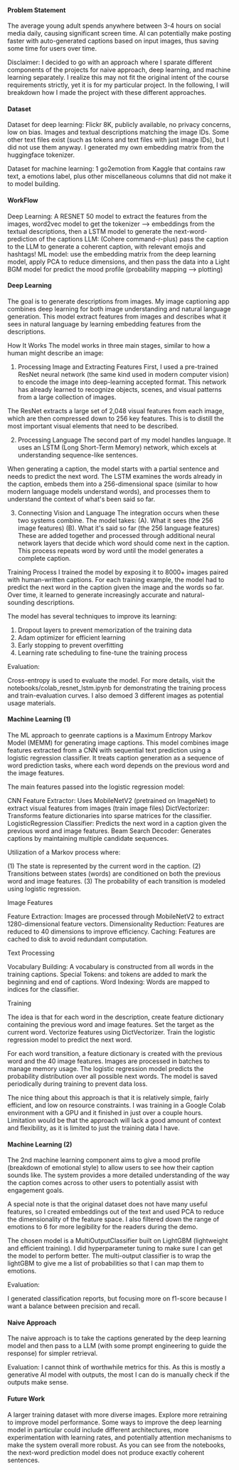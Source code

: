 #### Problem Statement
The average young adult spends anywhere between 3-4 hours on social media daily, causing significant screen time. AI can potentially make posting faster 
with auto-generated captions based on input images, thus saving some time for users over time. 

Disclaimer: I decided to go with an approach where I sparate different components of the projects for naive approach, deep learning, and machine learning separately. 
I realize this may not fit the original intent of the course requirements strictly, yet it is for my particular project. In the following, I will breakdown how I made the project with 
these different approaches.

#### Dataset 
Dataset for deep learning: Flickr 8K, publicly available, no privacy concerns, low on bias. 
Images and textual descriptions matching the image IDs. Some other text files exist (such as tokens and text files with just image IDs), but I did not use them anyway. 
I generated my own embedding matrix from the huggingface tokenizer. 

Dataset for machine learning: 1 go2emotion from Kaggle that contains raw text, a emotions label, plus other miscellaneous columns that did not make it to model building.

#### WorkFlow
Deep Learning: A RESNET 50 model to extract the features from the images, word2vec model to get the tokenizer —> embeddings from the textual descriptions, then a LSTM model to generate the next-word-prediction of the captions
LLM: (Cohere command-r-plus) pass the caption to the LLM to generate a coherent caption, with relevant emojis and hashtags!
ML model: use the embedding matrix from the deep learning model, apply PCA to reduce dimensions, and then pass the data into a Light BGM model for predict the mood profile (probability mapping —> plotting)

#### Deep Learning
The goal is to generate descriptions from images. 
My image captioning app combines deep learning for both image understanding and natural language generation. This model extract features from images and describes what it sees in natural language by learning embedding features from the descriptions.

How It Works
The model works in three main stages, similar to how a human might describe an image:

1. Processing Image and Extracting Features
First, I used a pre-trained ResNet neural network (the same kind used in modern computer vision) to encode the image into deep-learning accepted format. This network has already learned to recognize objects, scenes, and visual patterns from a large collection of images.

The ResNet extracts a large set of 2,048 visual features from each image, which are then compressed down to 256 key features. This is to distill the most important visual elements that need to be described.

2. Processing Language
The second part of my model handles language. It uses an LSTM (Long Short-Term Memory) network, which excels at understanding sequence-like sentences.

When generating a caption, the model starts with a partial sentence and needs to predict the next word. The LSTM examines the words already in the caption, embeds them into a 256-dimensional space (similar to how modern language models understand words), and processes them to understand the context of what's been said so far.

3. Connecting Vision and Language
The integration occurs when these two systems combine. The model takes:
(A). What it sees (the 256 image features)
(B). What it's said so far (the 256 language features)
These are added together and processed through additional neural network layers that decide which word should come next in the caption. This process repeats word by word until the model generates a complete caption.

Training Process
I trained the model by exposing it to 8000+ images paired with human-written captions. For each training example, the model had to predict the next word in the caption given the image and the words so far. Over time, it learned to generate increasingly accurate and natural-sounding descriptions.

The model has several techniques to improve its learning:

1. Dropout layers to prevent memorization of the training data
2. Adam optimizer for efficient learning
3. Early stopping to prevent overfitting
4. Learning rate scheduling to fine-tune the training process

Evaluation:

Cross-entropy is used to evaluate the model. For more details, visit the notebooks/colab_resnet_lstm.ipynb for demonstrating the training process and train-evaluation curves. 
I also demoed 3 different images as potential usage materials. 

#### Machine Learning (1)
The ML approach to geenrate captions is a Maximum Entropy Markov Model (MEMM) for generating image captions. 
This model combines image features extracted from a CNN with sequential text prediction using a logistic regression classifier. 
It treats caption generation as a sequence of word prediction tasks, where each word depends on the previous word and the image features.

The main features passed into the logistic regression model: 

CNN Feature Extractor: Uses MobileNetV2 (pretrained on ImageNet) to extract visual features from images (train image files)
DictVectorizer: Transforms feature dictionaries into sparse matrices for the classifier.
LogisticRegression Classifier: Predicts the next word in a caption given the previous word and image features.
Beam Search Decoder: Generates captions by maintaining multiple candidate sequences.

Utilization of a Markov process where: 

(1) The state is represented by the current word in the caption.
(2) Transitions between states (words) are conditioned on both the previous word and image features.
(3) The probability of each transition is modeled using logistic regression.

Image Features

Feature Extraction: Images are processed through MobileNetV2 to extract 1280-dimensional feature vectors.
Dimensionality Reduction: Features are reduced to 40 dimensions to improve efficiency.
Caching: Features are cached to disk to avoid redundant computation.

Text Processing

Vocabulary Building: A vocabulary is constructed from all words in the training captions.
Special Tokens: <start> and <end> tokens are added to mark the beginning and end of captions.
Word Indexing: Words are mapped to indices for the classifier.

Training

The idea is that for each word in the description, create feature dictionary containing the previous word and image features. 
Set the target as the current word. Vectorize features using DictVectorizer. Train the logistic regression model to predict the next word.

For each word transition, a feature dictionary is created with the previous word and the 40 image features. 
Images are processed in batches to manage memory usage. The logistic regression model predicts the probability distribution over all possible next words.
The model is saved periodically during training to prevent data loss.

The nice thing about this approach is that it is relatively simple, fairly efficient, and low on resource constraints. I was training in a Google Colab environment with a GPU and 
it finished in just over a couple hours. Limitation would be that the approach will lack a good amount of context and flexibility, as it is limited to just the training data I have. 

#### Machine Learning (2) 

The 2nd machine learning component aims to give a mood profile (breakdown of emotional style) to allow users to see how their caption sounds like. 
The system provides a more detailed understanding of the way the caption comes across to other users to potentially assist with engagement goals. 

A special note is that the original dataset does not have many useful features, so I created embeddings out of the text and used PCA to reduce the dimensionality of the feature space.
I also filtered down the range of emotions to 6 for more legibility for the readers during the demo. 

The chosen model is a MultiOutputClassifier built on LightGBM (lightweight and efficient training). I did hyperparameter tuning to make sure I can get the model to perform better.
The multi-output classifier is to wrap the lightGBM to give me a list of probabilities so that I can map them to emotions. 

Evaluation: 

I generated classification reports, but focusing more on f1-score because I want a balance between precision and recall. 

#### Naive Approach

The naive approach is to take the captions generated by the deep learning model and then pass to a LLM (with some prompt engineering to guide the response) for simpler retrieval.

Evaluation:
I cannot think of worthwhile metrics for this. As this is mostly a generative AI model with outputs, the most I can do is manually check if the outputs make sense. 

#### Future Work 
A larger training dataset with more diverse images.
Explore more retraining to improve model performance. Some ways to improve the deep learning model in particular could include different architectures, more experimentation with learning rates,
and potentially attention mechanisms to make the system overall more robust. As you can see from the notebooks, the next-word prediction model does not produce exactly coherent sentences. 





